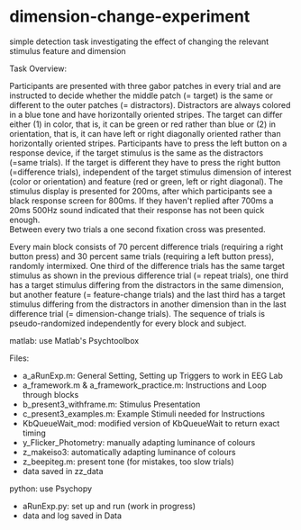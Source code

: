 # dimension-change-experiment
simple detection task investigating the effect of changing the relevant stimulus feature and dimension

Task Overview: 

Participants are presented with three gabor patches in every trial and are instructed to decide whether the 
middle patch (= target) is the same or different to the outer patches (= distractors). Distractors are always 
colored in a blue tone and have horizontally oriented stripes. The target can differ either (1) in color, that is, 
it can be green or red rather than blue or (2) in orientation, that is, it can have left or right diagonally oriented 
rather than horizontally oriented stripes. Participants have to press the left button on a response device, if the target stimulus 
is the same as the distractors (=same trials). If the target is different they have to press the right button (=difference trials), 
independent of the target stimulus dimension of interest (color or orientation) and feature (red or green, left or right diagonal). 
The stimulus display is presented for 200ms, after which participants see a black response screen for 800ms. 
If they haven't replied after 700ms a 20ms 500Hz sound indicated that their response has not been quick enough.  
Between every two trials a one second fixation cross was presented. 

Every main block consists of 70 percent difference trials (requiring a right button press) 
and 30 percent same trials (requiring a left button press), randomly intermixed. 
One third of the difference trials has the same target stimulus as shown in the previous difference trial (= repeat trials), 
one third has a target stimulus differing from the distractors in the same dimension, but another feature (= feature-change trials) 
and the last third has a target stimulus differing from the distractors in another dimension than in the last difference trial (= dimension-change trials). 
The sequence of trials is pseudo-randomized independently for every block and subject. 

matlab: use Matlab's Psychtoolbox

Files: 

- a_aRunExp.m: General Setting, Setting up Triggers to work in EEG Lab
- a_framework.m & a_framework_practice.m: Instructions and Loop through blocks
- b_present3_withframe.m: Stimulus Presentation
- c_present3_examples.m: Example Stimuli needed for Instructions
- KbQueueWait_mod: modified version of KbQueueWait to return exact timing
- y_Flicker_Photometry: manually adapting luminance of colours 
- z_makeiso3: automatically adapting luminance of colours
- z_beepiteg.m: present tone (for mistakes, too slow trials) 
- data saved in zz_data

python: use Psychopy

- aRunExp.py: set up and run (work in progress)
- data and log saved in Data

